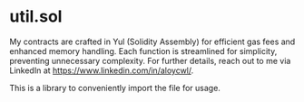 # util.sol

My contracts are crafted in Yul (Solidity Assembly) for efficient gas fees and enhanced memory handling. Each function is streamlined for simplicity, preventing unnecessary complexity. For further details, reach out to me via LinkedIn at https://www.linkedin.com/in/aloycwl/.

This is a library to conveniently import the file for usage.
